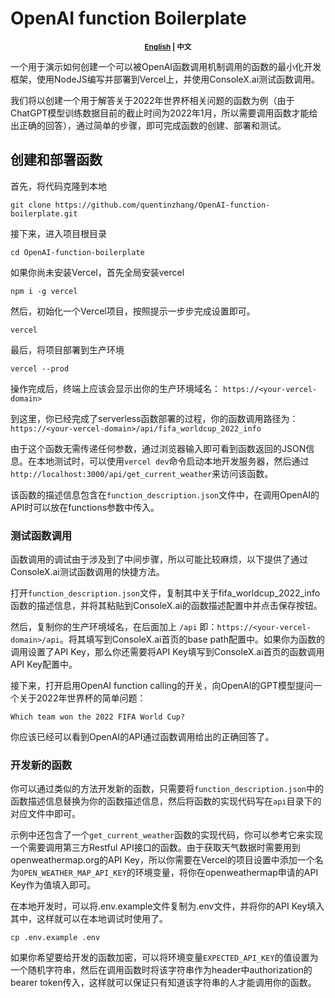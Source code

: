 # OpenAI function Boilerplate

<!-- [English Version](README.md)｜中文版 -->
<p style="text-align:center"><small><b><a href="README.md">English</a> | 中文</b></small></p>


一个用于演示如何创建一个可以被OpenAI函数调用机制调用的函数的最小化开发框架，使用NodeJS编写并部署到Vercel上，并使用ConsoleX.ai测试函数调用。

我们将以创建一个用于解答关于2022年世界杯相关问题的函数为例（由于ChatGPT模型训练数据目前的截止时间为2022年1月，所以需要调用函数才能给出正确的回答），通过简单的步骤，即可完成函数的创建、部署和测试。

## 创建和部署函数

首先，将代码克隆到本地
```
git clone https://github.com/quentinzhang/OpenAI-function-boilerplate.git
```

接下来，进入项目根目录
```
cd OpenAI-function-boilerplate
```

如果你尚未安装Vercel，首先全局安装vercel
```
npm i -g vercel
```

然后，初始化一个Vercel项目，按照提示一步步完成设置即可。
```
vercel
```

最后，将项目部署到生产环境

```
vercel --prod
```

操作完成后，终端上应该会显示出你的生产环境域名：
```https://<your-vercel-domain>```

到这里，你已经完成了serverless函数部署的过程，你的函数调用路径为：
```https://<your-vercel-domain>/api/fifa_worldcup_2022_info```

由于这个函数无需传递任何参数，通过浏览器输入即可看到函数返回的JSON信息。在本地测试时，可以使用```vercel dev```命令启动本地开发服务器，然后通过```http://localhost:3000/api/get_current_weather```来访问该函数。

该函数的描述信息包含在```function_description.json```文件中，在调用OpenAI的API时可以放在functions参数中传入。

### 测试函数调用

函数调用的调试由于涉及到了中间步骤，所以可能比较麻烦，以下提供了通过ConsoleX.ai测试函数调用的快捷方法。

打开```function_description.json```文件，复制其中关于fifa_worldcup_2022_info函数的描述信息，并将其粘贴到ConsoleX.ai的函数描述配置中并点击保存按钮。

然后，复制你的生产环境域名，在后面加上 ```/api``` 即：```https://<your-vercel-domain>/api```。将其填写到ConsoleX.ai首页的base path配置中。如果你为函数的调用设置了API Key，那么你还需要将API Key填写到ConsoleX.ai首页的函数调用API Key配置中。

接下来，打开启用OpenAI function calling的开关，向OpenAI的GPT模型提问一个关于2022年世界杯的简单问题：
```
Which team won the 2022 FIFA World Cup?
```

你应该已经可以看到OpenAI的API通过函数调用给出的正确回答了。

### 开发新的函数

你可以通过类似的方法开发新的函数，只需要将```function_description.json```中的函数描述信息替换为你的函数描述信息，然后将函数的实现代码写在```api```目录下的对应文件中即可。

示例中还包含了一个```get_current_weather```函数的实现代码，你可以参考它来实现一个需要调用第三方Restful API接口的函数。由于获取天气数据时需要用到openweathermap.org的API Key，所以你需要在Vercel的项目设置中添加一个名为```OPEN_WEATHER_MAP_API_KEY```的环境变量，将你在openweathermap申请的API Key作为值填入即可。

在本地开发时，可以将.env.example文件复制为.env文件，并将你的API Key填入其中，这样就可以在本地调试时使用了。
```
cp .env.example .env
```

如果你希望要给开发的函数加密，可以将环境变量```EXPECTED_API_KEY```的值设置为一个随机字符串，然后在调用函数时将该字符串作为header中authorization的bearer token传入，这样就可以保证只有知道该字符串的人才能调用你的函数。
